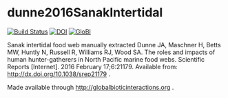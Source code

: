 # dunne2016SanakIntertidal
[![Build Status](https://travis-ci.org/globalbioticinteractions/dunne2016SanakIntertidal.svg)](https://travis-ci.org/globalbioticinteractions/dunne2016SanakIntertidal) [![DOI](https://zenodo.org/badge/55425770.svg)](https://zenodo.org/badge/latestdoi/55425770) [![GloBI](http://api.globalbioticinteractions.org/interaction.svg?accordingTo=http://dx.doi.org/10.1038/srep21179)](http://globalbioticinteractions.org/?accordingTo=http://dx.doi.org/10.1038/srep21179)

Sanak intertidal food web manually extracted Dunne JA, Maschner H, Betts MW, Huntly N, Russell R, Williams RJ, Wood SA. The roles and impacts of human hunter-gatherers in North Pacific marine food webs. Scientific Reports [Internet]. 2016 February 17;6:21179. Available from: http://dx.doi.org/10.1038/srep21179 .

Made available through http://globalbioticinteractions.org .
